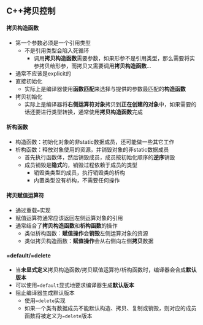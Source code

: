 ## C++拷贝控制

#### 拷贝构造函数
* 第一个参数必须是一个引用类型
    * 不是引用类型会陷入死循环
        * 调用**拷贝构造函数**需要参数，如果形参不是引用类型，那么需要将实参拷贝给形参，而拷贝又需要调用**拷贝构造函数**...
* 通常不应该是explicit的
* 直接初始化
    * 实际上是编译器使用**函数匹配**来选择与提供的参数最匹配的**构造函数**
* 拷贝初始化
    * 实际上是编译器将**右侧运算符对象**拷贝到**正在创建的对象**中，如果需要的话还要进行类型转换，通常使用**拷贝构造函数**完成

#### 析构函数
* 构造函数：初始化对象的非static数据成员，还可能做一些其它工作
* 析构函数：释放对象使用的资源，并销毁对象的非static数据成员
    * 首先执行函数体，然后销毁成员，成员按初始化顺序的**逆序**销毁
    * 成员销毁是**隐式**的，销毁过程依赖于成员的类型
        * 销毁类类型的成员，执行销毁类的析构
        * 内置类型没有析构，不需要任何操作

#### 拷贝赋值运算符
* 通过重载`=`实现
* 赋值运算符通常应该返回左侧运算对象的引用
* 通常结合了**拷贝构造函数**和**析构函数**的操作
    * 类似析构函数：**赋值操作**会**销毁**左侧运算对象的资源
    * 类似拷贝构造函数：**赋值操作**会从右侧向左侧**拷贝**数据

#### =default/=delete
* 当**未显式定义**拷贝构造函数/拷贝赋值运算符/析构函数时，编译器会合成**默认版本**
* 可以使用`=default`显式地要求编译器生成**默认版本**
* 阻止编译器生成默认版本
    * 使用`=delete`实现
    * 如果一个类有数据成员不能默认构造、拷贝、复制或销毁，则对应的成员函数将被定义为`=delete`版本
